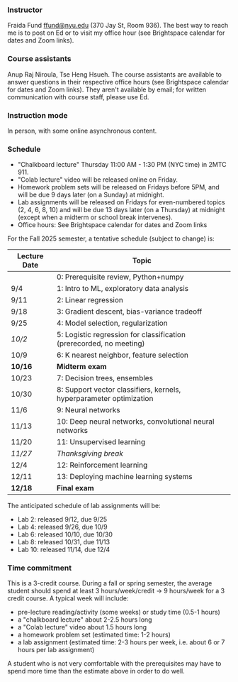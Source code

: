 
### Instructor

Fraida Fund ffund@nyu.edu (370 Jay St, Room 936). The best way to reach me is to post on Ed or to visit my office hour (see Brightspace calendar for dates and Zoom links).

### Course assistants

Anup Raj Niroula, Tse Heng Hsueh. The course assistants are available to answer questions in their respective office hours (see Brightspace calendar for dates and Zoom links). They aren't available by email; for written communication with course staff, please use Ed.

### Instruction mode

In person, with some online asynchronous content.

### Schedule

* "Chalkboard lecture" Thursday 11:00 AM - 1:30 PM (NYC time) in 2MTC 911.
* "Colab lecture" video will be released online on Friday.
* Homework problem sets will be released on Fridays before 5PM, and will be due 9 days later (on a Sunday) at midnight.
* Lab assignments will be released on Fridays for even-numbered topics (2, 4, 6, 8, 10) and will be due 13 days later (on a Thursday) at midnight (except when a midterm or school break intervenes).
* Office hours: See Brightspace calendar for dates and Zoom links

For the Fall 2025 semester, a tentative schedule (subject to change) is:

| Lecture Date | Topic                                                                  |
|--------------|------------------------------------------------------------------------|
|              | 0: Prerequisite review, Python+numpy                                   |
| 9/4          | 1: Intro to ML, exploratory data analysis                              |
| 9/11         | 2: Linear regression                                                   |
| 9/18         | 3: Gradient descent, bias-variance tradeoff                            |
| 9/25         | 4: Model selection, regularization                                     |
| *10/2*       | 5: Logistic regression for classification (prerecorded, no meeting)    |
| 10/9         | 6: K nearest neighbor, feature selection                               |
| **10/16**    | **Midterm exam**                                                       |
| 10/23        | 7: Decision trees, ensembles                                           |
| 10/30        | 8: Support vector classifiers, kernels, hyperparameter optimization    |
| 11/6         | 9: Neural networks                                                     |
| 11/13        | 10: Deep neural networks, convolutional neural networks                |
| 11/20        | 11: Unsupervised learning                                              |
| *11/27*      | *Thanksgiving break*                                                   |
| 12/4         | 12: Reinforcement learning                                             |
| 12/11        | 13: Deploying machine learning systems                                 |
| **12/18**    | **Final exam**                                                         |


The anticipated schedule of lab assignments will be:

* Lab 2: released 9/12, due 9/25
* Lab 4: released 9/26, due 10/9
* Lab 6: released 10/10, due 10/30
* Lab 8: released 10/31, due 11/13
* Lab 10: released 11/14, due 12/4


### Time commitment

This is a 3-credit course. During a fall or spring semester, the average student should spend at least 3 hours/week/credit → 9 hours/week for a 3 credit course. A typical week will include:

 - pre-lecture reading/activity (some weeks) or study time (0.5-1 hours)
 - a "chalkboard lecture" about 2-2.5 hours long
 - a "Colab lecture" video about 1.5 hours long
 - a homework problem set (estimated time: 1-2 hours)
 - a lab assignment (estimated time: 2-3 hours per week, i.e. about 6 or 7 hours per lab assignment)

A student who is not very comfortable with the prerequisites may have to spend more time than the estimate above in order to do well. 
